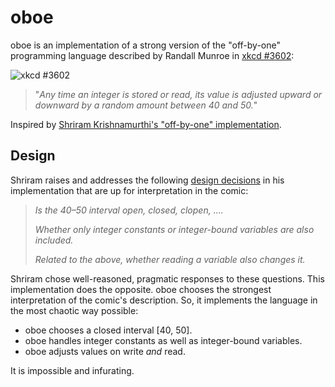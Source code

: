 # oboe

oboe is an implementation of a strong version of the "off-by-one" programming language described by Randall Munroe in [xkcd #3602](https://xkcd.com/3062/):

![xkcd #3602](https://github.com/user-attachments/assets/5f0ebe84-caf8-43bb-a54a-3a2754f34a03)

> "_Any time an integer is stored or read, its value is adjusted upward or downward by a random amount between 40 and 50._"

Inspired by [Shriram Krishnamurthi's "off-by-one" implementation](https://github.com/shriram/xkcd-3062).

## Design

Shriram raises and addresses the following [design decisions](https://github.com/shriram/xkcd-3062?tab=readme-ov-file#design-decisions) in his implementation that are up for interpretation in the comic:

> _Is the 40–50 interval open, closed, clopen, …._
>
> _Whether only integer constants or integer-bound variables are also included._
>
> _Related to the above, whether reading a variable also changes it._

Shriram chose well-reasoned, pragmatic responses to these questions. This implementation does the opposite.
oboe chooses the strongest interpretation of the comic's description. So, it implements the language in the most chaotic way possible:

- oboe chooses a closed interval [40, 50].
- oboe handles integer constants as well as integer-bound variables.
- oboe adjusts values on write _and_ read.

It is impossible and infurating.
